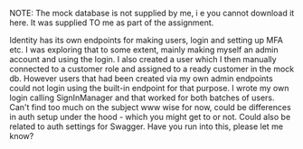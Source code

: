 NOTE: The mock database is not supplied by me, i e you cannot download it here. It was supplied TO me as part of the assignment.

Identity has its own endpoints for making users, login and setting up MFA etc. I was exploring that to some extent, mainly making myself an admin account and using the login.
I also created a user which I then manually connected to a customer role and assigned to a ready customer in the mock db. However users that had been created via my own admin endpoints could not login using the built-in endpoint for that purpose. I wrote my own login calling SignInManager and that worked for both batches of users. Can't find too much on the subject www wise for now, could be differences in auth setup under the hood - which you might get to or not. Could also be related to auth settings for Swagger. Have you run into this, please let me know?
